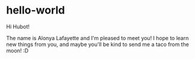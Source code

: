 # hello-world

Hi Hubot!

The name is Alonya Lafayette and I'm pleased to meet you!
I hope to learn new things from you, and maybe you'll be kind to send me a taco from the moon! :D

